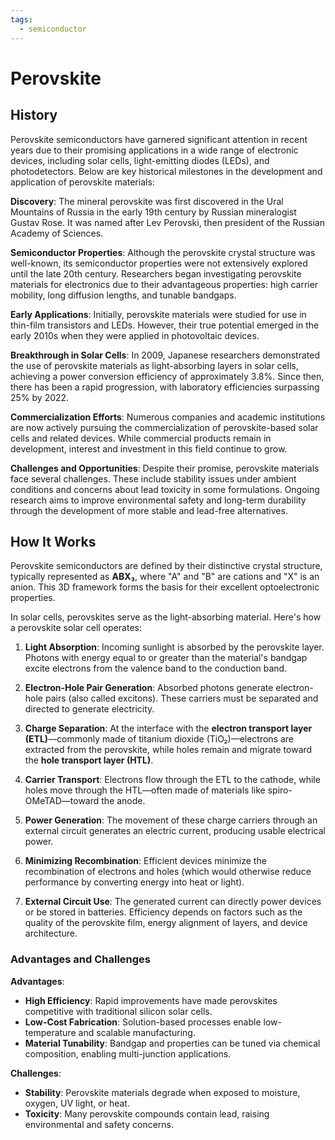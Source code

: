 ```yaml
---
tags:
  - semiconductor
---
```



# Perovskite

## History

Perovskite semiconductors have garnered significant attention in recent years due to their promising applications in a wide range of electronic devices, including solar cells, light-emitting diodes (LEDs), and photodetectors. Below are key historical milestones in the development and application of perovskite materials:

**Discovery**: The mineral perovskite was first discovered in the Ural Mountains of Russia in the early 19th century by Russian mineralogist Gustav Rose. It was named after Lev Perovski, then president of the Russian Academy of Sciences.

**Semiconductor Properties**: Although the perovskite crystal structure was well-known, its semiconductor properties were not extensively explored until the late 20th century. Researchers began investigating perovskite materials for electronics due to their advantageous properties: high carrier mobility, long diffusion lengths, and tunable bandgaps.

**Early Applications**: Initially, perovskite materials were studied for use in thin-film transistors and LEDs. However, their true potential emerged in the early 2010s when they were applied in photovoltaic devices.

**Breakthrough in Solar Cells**: In 2009, Japanese researchers demonstrated the use of perovskite materials as light-absorbing layers in solar cells, achieving a power conversion efficiency of approximately 3.8%. Since then, there has been a rapid progression, with laboratory efficiencies surpassing 25% by 2022.

**Commercialization Efforts**: Numerous companies and academic institutions are now actively pursuing the commercialization of perovskite-based solar cells and related devices. While commercial products remain in development, interest and investment in this field continue to grow.

**Challenges and Opportunities**: Despite their promise, perovskite materials face several challenges. These include stability issues under ambient conditions and concerns about lead toxicity in some formulations. Ongoing research aims to improve environmental safety and long-term durability through the development of more stable and lead-free alternatives.

## How It Works

Perovskite semiconductors are defined by their distinctive crystal structure, typically represented as **ABX₃**, where "A" and "B" are cations and "X" is an anion. This 3D framework forms the basis for their excellent optoelectronic properties.

In solar cells, perovskites serve as the light-absorbing material. Here's how a perovskite solar cell operates:

1. **Light Absorption**: Incoming sunlight is absorbed by the perovskite layer. Photons with energy equal to or greater than the material's bandgap excite electrons from the valence band to the conduction band.

2. **Electron-Hole Pair Generation**: Absorbed photons generate electron-hole pairs (also called excitons). These carriers must be separated and directed to generate electricity.

3. **Charge Separation**: At the interface with the **electron transport layer (ETL)**—commonly made of titanium dioxide (TiO₂)—electrons are extracted from the perovskite, while holes remain and migrate toward the **hole transport layer (HTL)**.

4. **Carrier Transport**: Electrons flow through the ETL to the cathode, while holes move through the HTL—often made of materials like spiro-OMeTAD—toward the anode.

5. **Power Generation**: The movement of these charge carriers through an external circuit generates an electric current, producing usable electrical power.

6. **Minimizing Recombination**: Efficient devices minimize the recombination of electrons and holes (which would otherwise reduce performance by converting energy into heat or light).

7. **External Circuit Use**: The generated current can directly power devices or be stored in batteries. Efficiency depends on factors such as the quality of the perovskite film, energy alignment of layers, and device architecture.

### Advantages and Challenges

**Advantages**:

* **High Efficiency**: Rapid improvements have made perovskites competitive with traditional silicon solar cells.
* **Low-Cost Fabrication**: Solution-based processes enable low-temperature and scalable manufacturing.
* **Material Tunability**: Bandgap and properties can be tuned via chemical composition, enabling multi-junction applications.

**Challenges**:

* **Stability**: Perovskite materials degrade when exposed to moisture, oxygen, UV light, or heat.
* **Toxicity**: Many perovskite compounds contain lead, raising environmental and safety concerns.
